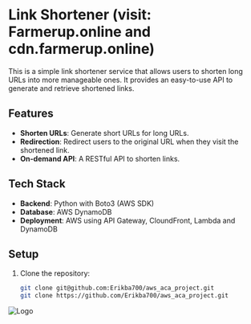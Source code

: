 # Link Shortener (visit: Farmerup.online and cdn.farmerup.online)

This is a simple link shortener service that allows users to shorten long URLs into more manageable ones. It provides an easy-to-use API to generate and retrieve shortened links.

## Features

- **Shorten URLs**: Generate short URLs for long URLs.
- **Redirection**: Redirect users to the original URL when they visit the shortened link.
- **On-demand API**: A RESTful API to shorten links.

## Tech Stack

- **Backend**: Python with Boto3 (AWS SDK)
- **Database**: AWS DynamoDB
- **Deployment**: AWS using API Gateway, CloundFront, Lambda and DynamoDB

## Setup

1. Clone the repository:
   ```bash
   git clone git@github.com:Erikba700/aws_aca_project.git
   git clone https://github.com/Erikba700/aws_aca_project.git

![Logo](shorterner_diagram.jpg)
